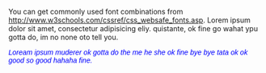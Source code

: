 
<!DOCTYPE html>
<html>
<head>
<meta charset="utf-8">
<title>Styling Text</title>
<style>
.style{
	font-family: Arial, Helvetica, sans-serif;
	color: #0000ff;
	font-style: italic;
}
</style>
</head>
<body>
<p> You can get commonly used font combinations from <a href="http://www.w3schools.com/cssref/css_websafe_fonts.asp">http://www.w3schools.com/cssref/css_websafe_fonts.asp</a>. Lorem ipsum dolor sit amet, consectetur adipisicing eliy. quistante, ok fine go wahat ypu gotta do, im no none oto tell you.</p>
<p class="style"> Loream ipsum muderer ok gotta do the me he she ok fine bye bye tata ok ok good so good hahaha fine.</p>
</body>
</html>
